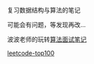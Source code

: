 复习数据结构与算法的笔记

可能会有问题，等发现再改...





波波老师的玩转[算法面试笔记](./Play-with-Algorithm-Interview)

[leetcode-top100](./Leetcode-top100/)